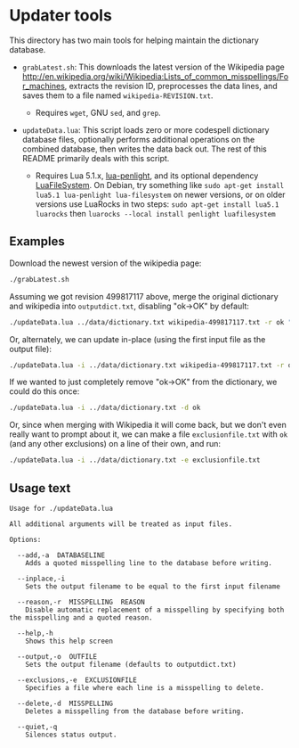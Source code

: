 # Updater tools
This directory has two main tools for helping maintain the dictionary database.

- `grabLatest.sh`: This downloads the latest version of the Wikipedia page
    <http://en.wikipedia.org/wiki/Wikipedia:Lists_of_common_misspellings/For_machines>,
    extracts the revision ID, preprocesses the data lines, and saves
    them to a file named `wikipedia-REVISION.txt`.

  - Requires `wget`, GNU `sed`, and `grep`.

- `updateData.lua`: This script loads zero or more codespell dictionary
    database files, optionally performs additional operations on the
    combined database, then writes the data back out. The rest of this
    README primarily deals with this script.

  - Requires Lua 5.1.x, [lua-penlight][], and its optional dependency
      [LuaFileSystem][]. On Debian, try something like `sudo apt-get
      install lua5.1 lua-penlight lua-filesystem` on newer versions, or
      on older versions use LuaRocks in two steps: `sudo apt-get install
      lua5.1 luarocks` then `luarocks --local install penlight luafilesystem`

[lua-penlight]:https://github.com/stevedonovan/Penlight
[LuaFileSystem]:http://keplerproject.github.com/luafilesystem/manual.html

## Examples

Download the newest version of the wikipedia page:

```sh
./grabLatest.sh
```

Assuming we got revision 499817117 above, merge the original dictionary
and wikipedia into `outputdict.txt`, disabling "ok->OK" by default:

```sh
./updateData.lua ../data/dictionary.txt wikipedia-499817117.txt -r ok "lowercase variable names are nice"
```

Or, alternately, we can update in-place (using the first input file as
the output file):

```sh
./updateData.lua -i ../data/dictionary.txt wikipedia-499817117.txt -r ok "lowercase variable names are nice"
```

If we wanted to just completely remove "ok->OK" from the dictionary, we
could do this once:

```sh
./updateData.lua -i ../data/dictionary.txt -d ok
```

Or, since when merging with Wikipedia it will come back, but we don't
even really want to prompt about it, we can make a file
`exclusionfile.txt` with `ok` (and any other exclusions) on a line of
their own, and run:

```sh
./updateData.lua -i ../data/dictionary.txt -e exclusionfile.txt
```

## Usage text

```
Usage for ./updateData.lua

All additional arguments will be treated as input files.

Options:

  --add,-a  DATABASELINE
    Adds a quoted misspelling line to the database before writing.

  --inplace,-i
    Sets the output filename to be equal to the first input filename

  --reason,-r  MISSPELLING  REASON
    Disable automatic replacement of a misspelling by specifying both the misspelling and a quoted reason.

  --help,-h
    Shows this help screen

  --output,-o  OUTFILE
    Sets the output filename (defaults to outputdict.txt)

  --exclusions,-e  EXCLUSIONFILE
    Specifies a file where each line is a misspelling to delete.

  --delete,-d  MISSPELLING
    Deletes a misspelling from the database before writing.

  --quiet,-q
    Silences status output.

```
